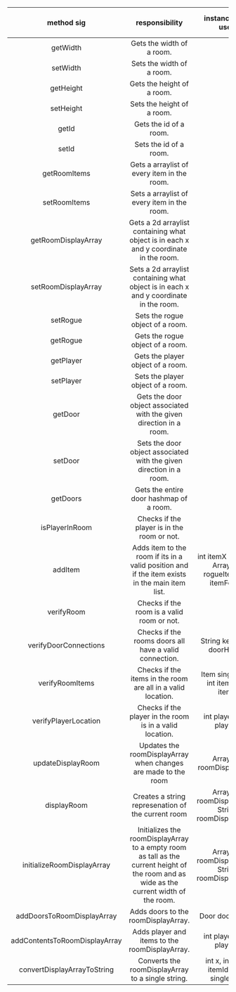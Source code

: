 | method sig | responsibility | instance vars used | other class methods called | objects used with method calls | lines of code |
|:----------:|:--------------:|:------------------:|:--------------------------:|:------------------------------:|:-------------:|
|getWidth|Gets the width of a room.||||3
|setWidth|Sets the width of a room.||||3
|getHeight|Gets the height of a room.||||3
|setHeight|Sets the height of a room.||||3
|getId|Gets the id of a room.||||3
|setId|Sets the id of a room.||||3
|getRoomItems|Gets a arraylist of every item in the room.||||3
|setRoomItems|Sets a arraylist of every item in the room.||||3
|getRoomDisplayArray|Gets a 2d arraylist containing what object is in each x and y coordinate in the room.||||3
|setRoomDisplayArray|Sets a 2d arraylist containing what object is in each x and y coordinate in the room.||||3
|setRogue|Sets the rogue object of a room.||||3
|getRogue|Gets the rogue object of a room.||||3
|getPlayer|Gets the player object of a room.||||3
|setPlayer|Sets the player object of a room.||||3
|getDoor|Gets the door object associated with the given direction in a room.||getDoors|String direction|7
|setDoor|Sets the door object associated with the given direction in a room.||getDoors|String direction, Door newDoor|7
|getDoors|Gets the entire door hashmap of a room.||||3
|isPlayerInRoom|Checks if the player is in the room or not.||||3
|addItem|Adds item to the room if its in a valid position and if the item exists in the main item list.|int itemX int itemY ArrayList<Item> rogueItems int itemFound|getId for Item class, get XYLocation for Item class, getItems for Rogue class, add for ArrayList|Item toAdd|20
|verifyRoom|Checks if the room is a valid room or not.||verifyDoorConnections, verifyRoomItems, verifyPlayerLocation, getDoors||20
|verifyDoorConnections|Checks if the rooms doors all have a valid connection.|String key, Door doorHolder|verifyDoorConnections, verifyRoomItems, verifyPlayerLocation, getDoors, getConnectedRooms for door class, getOtherRoom for door class|key Room this|10
|verifyRoomItems|Checks if the items in the room are all in a valid location.|Item singleItem, int itemX, int itemY|getHeight, getWidth, getXYLocation for Item class||13
|verifyPlayerLocation|Checks if the player in the room is in a valid location.|int playerX, int playerY|isPlayerInRoom, getHeight, getWidth getXYLocation for player class ||13
|updateDisplayRoom|Updates the roomDisplayArray when changes are made to the room|ArrayList roomDisplayArray |initializeRoomDisplayArray, addDoorsToRoomDisplayArray, addContentsToRoomDisplayArray||6
|displayRoom|Creates a string represenation of the current room|ArrayList roomDisplayArray, String roomDisplayString |initializeRoomDisplayArray, addDoorsToRoomDisplayArray, addContentsToRoomDisplayArray,convertDisplayArrayToString, getWidth, getHeight|roomDisplayString|9
|initializeRoomDisplayArray|Initializes the roomDisplayArray to a empty room as tall as the current height of the room and as wide as the current width of the room.|ArrayList roomDisplayArray, String roomDisplayString |initializeRoomDisplayArray, addDoorsToRoomDisplayArray, addContentsToRoomDisplayArray,convertDisplayArrayToString, getWidth, getHeight, getRoomDisplayArray|roomDisplayString|18
|addDoorsToRoomDisplayArray|Adds doors to the roomDisplayArray.|Door doorHolder|getDoor, getWidth, getHeight, getRoomDisplayArray, getWallPosition for Door class||18
|addContentsToRoomDisplayArray|Adds player and items to the roomDisplayArray.|int playerX, int playerY|getPlayer, getXYLocation for Player and Item class,isPlayerInRoom, getRoomItems, getRoomDisplayArray||10
|convertDisplayArrayToString|Converts the roomDisplayArray to a single string.|int x, int y, int itemId, Item singleItem|getWidth, getHeight, getRoomItems, getRoomDisplayArray, getId for item class||20



